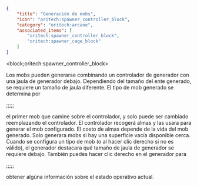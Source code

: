 ```json
{
	"title": "Generación de mobs",
	"icon": "oritech:spawner_controller_block",
	"category": "oritech:arcane",
	"associated_items": [
		"oritech:spawner_controller_block",
		"oritech:spawner_cage_block"
	]
}
```

<block;oritech:spawner_controller_block>

Los mobs pueden generarse combinando un controlador de generador con una jaula de generador debajo. Dependiendo del tamaño del ente generado, se requiere un tamaño de jaula diferente.
El tipo de mob generado se determina por

;;;;;

el primer mob que camine sobre el controlador, y solo puede ser cambiado reemplazando el controlador. El controlador recogerá
almas y las usara para generar el mob configurado. El costo de almas depende de la vida del mob generado. Solo generara mobs si hay una superficie vacía disponible cerca. Cuando se configura un tipo de mob (o al hacer clic derecho si no es válido), el generador destacara qué tamaño de jaula de generador se requiere debajo. También puedes hacer clic derecho en el generador para

;;;;;

obtener algúna información sobre el estado operativo actual.
